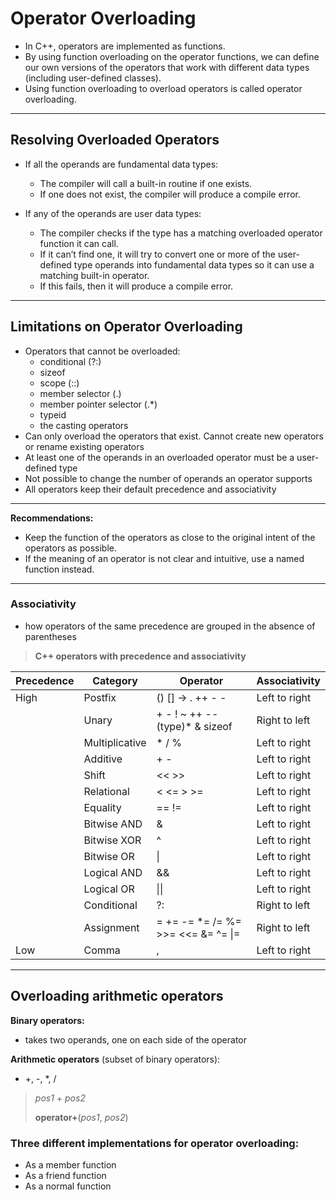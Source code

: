 # Operator Overloading

- In C++, operators are implemented as functions.
- By using function overloading on the operator functions, we can define our own versions of the operators that work with different data types (including user-defined classes).
- Using function overloading to overload operators is called operator overloading.

---

## Resolving Overloaded Operators

- If all the operands are fundamental data types:
    - The compiler will call a built-in routine if one exists.
    - If one does not exist, the compiler will produce a compile error.

- If any of the operands are user data types:
    - The compiler checks if the type has a matching overloaded operator function it can call.
    - If it can’t find one, it will try to convert one or more of the user-defined type operands into fundamental data types so it can use a matching built-in operator.
    - If this fails, then it will produce a compile error.

---

## Limitations on Operator Overloading

- Operators that cannot be overloaded: 
  - conditional (?:)
  - sizeof
  - scope (::)
  - member selector (.)
  - member pointer selector (.*)
  - typeid
  - the casting operators
- Can only overload the operators that exist. Cannot create new operators or rename existing operators
- At least one of the operands in an overloaded operator must be a user-defined type
- Not possible to change the number of operands an operator supports
- All operators keep their default precedence and associativity

---

**Recommendations:**

- Keep the function of the operators as close to the original intent of the operators as possible.
- If the meaning of an operator is not clear and intuitive, use a named function instead.

--- 


### Associativity 
- how operators of the same precedence are grouped in the absence of parentheses
> **C++ operators with precedence and associativity**
  
| Precedence | Category | Operator | Associativity |
| --- | --- | --- | --- |
| High | Postfix | () [] -> . ++ - - | Left to right |
|  | Unary | + - ! ~ ++ -- (type)* & sizeof | Right to left |
|  | Multiplicative | * / % | Left to right |
|  | Additive | + - | Left to right |
|  | Shift | << >> | Left to right |
|  | Relational | < <= > >= | Left to right |
|  | Equality | == != | Left to right |
|  | Bitwise AND | & | Left to right |
|  | Bitwise XOR | ^ | Left to right |
|  | Bitwise OR | \| | Left to right |
|  | Logical AND | && | Left to right |
|  | Logical OR | \|\| | Left to right |
|  | Conditional | ?: | Right to left |
|  | Assignment | = += -= *= /= %= >>= <<= &= ^= \|= | Right to left |
| Low | Comma | , | Left to right |

---

## Overloading arithmetic operators

**Binary operators:**
- takes two operands, one on each side of the operator

**Arithmetic operators** (subset of binary operators):
- +, -, *, /

> *pos1* + *pos2* 
>
> **operator+**(*pos1*, *pos2*) 

### Three different implementations for operator overloading:
- As a member function
- As a friend function
- As a normal function